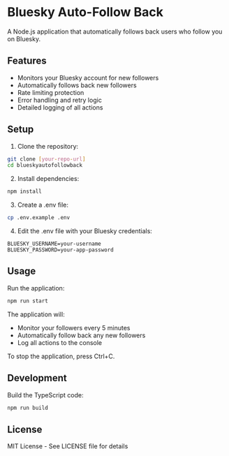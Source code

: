# Bluesky Auto-Follow Back

A Node.js application that automatically follows back users who follow you on Bluesky.

## Features

- Monitors your Bluesky account for new followers
- Automatically follows back new followers
- Rate limiting protection
- Error handling and retry logic
- Detailed logging of all actions

## Setup

1. Clone the repository:
```bash
git clone [your-repo-url]
cd blueskyautofollowback
```

2. Install dependencies:
```bash
npm install
```

3. Create a .env file:
```bash
cp .env.example .env
```

4. Edit the .env file with your Bluesky credentials:
```
BLUESKY_USERNAME=your-username
BLUESKY_PASSWORD=your-app-password
```

## Usage

Run the application:
```bash
npm run start
```

The application will:
- Monitor your followers every 5 minutes
- Automatically follow back any new followers
- Log all actions to the console

To stop the application, press Ctrl+C.

## Development

Build the TypeScript code:
```bash
npm run build
```

## License

MIT License - See LICENSE file for details
